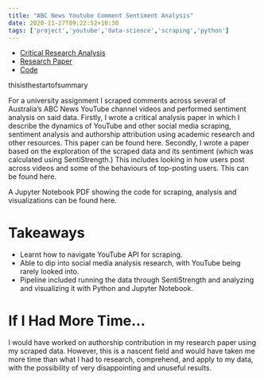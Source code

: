 ```yaml
---
title: "ABC News Youtube Comment Sentiment Analysis"
date: 2020-11-27T09:22:52+10:30
tags: ['project','youtube','data-science','scraping','python']
---
```


* [Critical Research Analysis](https://drive.google.com/file/d/1D6YFDoxEAkQQj8ekBECVoC4nbXTaJx4S/view)
* [Research Paper](https://drive.google.com/file/d/1JFYFlqVASz8-0PrvC3GsHouxi3WPf8n6/view)
* [Code](https://drive.google.com/file/d/1Z6Y_bsLa6GRZv-kw_pbVEFH9vIEBmIS0/view)


thisisthestartofsummary
<!-- startsum -->

For a university assignment I scraped comments across several of Australia’s ABC News YouTube channel videos and performed sentiment analysis on said data. Firstly, I wrote a critical analysis paper in which I describe the dynamics of YouTube and other social media scraping, sentiment analysis and authorship attribution using academic research and other resources. This paper can be found here. Secondly, I wrote a paper based on the exploration of the scraped data and its sentiment (which was calculated using SentiStrength.) This includes looking in how users post across videos and some of the behaviours of top-posting users. This can be found here.

A Jupyter Notebook PDF showing the code for scraping, analysis and visualizations can be found here.

# Takeaways

* Learnt how to navigate YouTube API for scraping.
* Able to dip into social media analysis research, with YouTube being rarely looked into.
* Pipeline included running the data through SentiStrength and analyzing and visualizing it with Python and Jupyter Notebook.

# If I Had More Time…

I would have worked on authorship contribution in my research paper using my scraped data. However, this is a nascent field and would have taken me more time than what I had to research, comprehend, and apply to my data, with the possibility of very disappointing and unuseful results.

